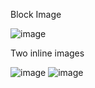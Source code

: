 
Block Image

![image](https://picsum.photos/200/300)

Two inline images

![image](https://picsum.photos/200/300) ![image](https://picsum.photos/200/300)
